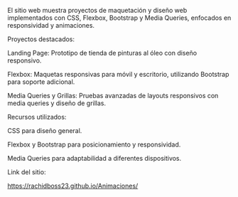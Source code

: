 El sitio web muestra proyectos de maquetación y diseño web implementados con CSS, Flexbox, Bootstrap y Media Queries, enfocados en responsividad y animaciones.

Proyectos destacados:

Landing Page: Prototipo de tienda de pinturas al óleo con diseño responsivo.

Flexbox: Maquetas responsivas para móvil y escritorio, utilizando Bootstrap para soporte adicional.

Media Queries y Grillas: Pruebas avanzadas de layouts responsivos con media queries y diseño de grillas.

Recursos utilizados:

CSS para diseño general.

Flexbox y Bootstrap para posicionamiento y responsividad.

Media Queries para adaptabilidad a diferentes dispositivos.

Link del sitio:

https://rachidboss23.github.io/Animaciones/
